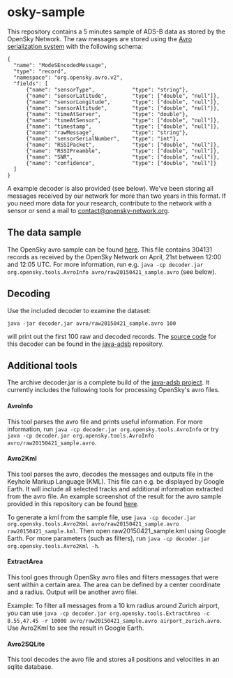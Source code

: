 # osky-sample

This repository contains a 5 minutes sample of ADS-B data as stored by the OpenSky Network. The raw messages are stored using the [Avro serialization system](https://avro.apache.org/) with the following schema:

```
{
  "name": "ModeSEncodedMessage",
  "type": "record",
  "namespace": "org.opensky.avro.v2",
  "fields": [
      {"name": "sensorType",      		"type": "string"},
      {"name": "sensorLatitude",   		"type": ["double", "null"]},
      {"name": "sensorLongitude",   	"type": ["double", "null"]},
      {"name": "sensorAltitude",      	"type": ["double", "null"]},
      {"name": "timeAtServer",   		"type": "double"},
      {"name": "timeAtSensor",   		"type": ["double", "null"]},
      {"name": "timestamp",   			"type": ["double", "null"]},
      {"name": "rawMessage",     		"type": "string"},
      {"name": "sensorSerialNumber",    "type": "int"},
      {"name": "RSSIPacket",    		"type": ["double", "null"]},
      {"name": "RSSIPreamble",    		"type": ["double", "null"]},
      {"name": "SNR",    				"type": ["double", "null"]},
      {"name": "confidence",    		"type": ["double", "null"]}
  ]
}
```
A example decoder is also provided (see below). We've been storing all messages received by our network for more than two years in this format. If you need more data for your research, contribute to the network with a sensor or send a mail to contact@opensky-network.org.

## The data sample

The OpenSky avro sample can be found [here](avro/raw20150421_sample.avro). This file contains 304131 records as received by the OpenSky Network on April,
21st between 12:00 and 12:05 UTC. For more information, run e.g. `java -cp decoder.jar org.opensky.tools.AvroInfo avro/raw20150421_sample.avro` (see below).

## Decoding

Use the included decoder to examine the dataset:

`java -jar decoder.jar avro/raw20150421_sample.avro 100`

will print out the first 100 raw and decoded records. The [source code](https://github.com/openskynetwork/java-adsb/blob/master/src/main/java/org/opensky/example/OskySampleReader.java) for this decoder can be found in the [java-adsb](https://github.com/openskynetwork/java-adsb) repository.

## Additional tools

The archive decoder.jar is a complete build of the [java-adsb project](https://github.com/openskynetwork/java-adsb). It currently includes the following tools for processing OpenSky's avro files. 

#### AvroInfo

This tool parses the avro file and prints useful information. For more information, run `java -cp decoder.jar org.opensky.tools.AvroInfo` or try `java -cp decoder.jar org.opensky.tools.AvroInfo avro/raw20150421_sample.avro`.

#### Avro2Kml

This tool parses the avro, decodes the messages and outputs file in the Keyhole Markup Language (KML). This file can e.g. be displayed by Google Earth. It will include all selected tracks and additional information extracted from the avro file. An example screenshot of the result for the avro sample provided in this repository can be found [here](img/kml_example.png).

To generate a kml from the sample file, use `java -cp decoder.jar org.opensky.tools.Avro2Kml avro/raw20150421_sample.avro raw20150421_sample.kml`. Then open raw20150421_sample.kml using Google Earth. For more parameters (such as filters), run `java -cp decoder.jar org.opensky.tools.Avro2Kml -h`.

#### ExtractArea

This tool goes through OpenSky avro files and filters messages that were sent within a certain area. The area can be defined by a center coordinate and a radius. Output will be another avro filei.

Example: To filter all messages from a 10 km radius around Zurich airport, you can use `java -cp decoder.jar org.opensky.tools.ExtractArea -c 8.55,47.45 -r 10000 avro/raw20150421_sample.avro airport_zurich.avro`. Use Avro2Kml to see the result in Google Earth.

#### Avro2SQLite

This tool decodes the avro file and stores all positions and velocities in an sqlite database.

